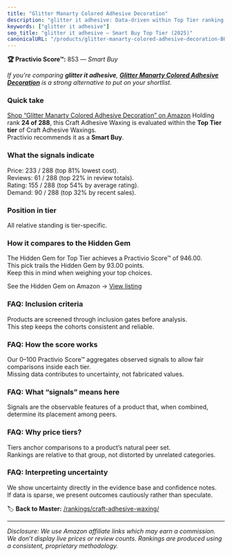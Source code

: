 ```yaml
---
title: "Glitter Manarty Colored Adhesive Decoration"
description: "glitter it adhesive: Data-driven within Top Tier ranking using the Practivio Score™. Positioned by quality, value, demand, findability, momentum."
keywords: ["glitter it adhesive"]
seo_title: "glitter it adhesive — Smart Buy Top Tier (2025)"
canonicalURL: "/products/glitter-manarty-colored-adhesive-decoration-B09T98HK33/"
---
```


**🏆 Practivio Score™:** 853 — _Smart Buy_


*If you're comparing **glitter it adhesive**, **[Glitter Manarty Colored Adhesive Decoration](https://www.amazon.com/dp/B09T98HK33?tag=practivio-20)** is a strong alternative to put on your shortlist.*
### Quick take
[Shop “Glitter Manarty Colored Adhesive Decoration” on Amazon](https://www.amazon.com/dp/B09T98HK33?tag=practivio-20)
Holding rank **24 of 288**, this Craft Adhesive Waxing is evaluated within the **Top Tier tier** of Craft Adhesive Waxings.  
Practivio recommends it as a **Smart Buy**.

### What the signals indicate
Price: 233 / 288 (top 81% lowest cost).  
Reviews: 61 / 288 (top 22% in review totals).  
Rating: 155 / 288 (top 54% by average rating).  
Demand: 90 / 288 (top 32% by recent sales).

### Position in tier
All relative standing is tier-specific.

### How it compares to the Hidden Gem
The Hidden Gem for Top Tier achieves a Practivio Score™ of 946.00.  
This pick trails the Hidden Gem by 93.00 points.  
Keep this in mind when weighing your top choices.  

See the Hidden Gem on Amazon → [View listing](https://www.amazon.com/dp/B073VQQW2P?tag=practivio-20)

### FAQ: Inclusion criteria
Products are screened through inclusion gates before analysis.  
This step keeps the cohorts consistent and reliable.

### FAQ: How the score works
Our 0–100 Practivio Score™ aggregates observed signals to allow fair comparisons inside each tier.  
Missing data contributes to uncertainty, not fabricated values.

### FAQ: What “signals” means here
Signals are the observable features of a product that, when combined, determine its placement among peers.

### FAQ: Why price tiers?
Tiers anchor comparisons to a product’s natural peer set.  
Rankings are relative to that group, not distorted by unrelated categories.

### FAQ: Interpreting uncertainty
We show uncertainty directly in the evidence base and confidence notes.  
If data is sparse, we present outcomes cautiously rather than speculate.


🏷️ **Back to Master:** [/rankings/craft-adhesive-waxing/](/rankings/craft-adhesive-waxing/)

---
_Disclosure: We use Amazon affiliate links which may earn a commission. We don’t display live prices or review counts. Rankings are produced using a consistent, proprietary methodology._
